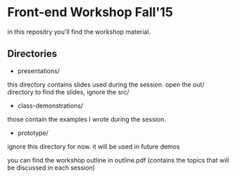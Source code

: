 # Front-end Workshop Fall'15

in this repositry you'll find the workshop material.

## Directories

- presentations/

this directory contains slides used during the session. open the out/ directory to find the slides, ignore the src/

- class-demonstrations/

those contain the examples I wrote during the session.

- prototype/

ignore this directory for now. it will be used in future demos

you can find the workshop outline in outline.pdf (contains the topics that will be discussed in each session)

